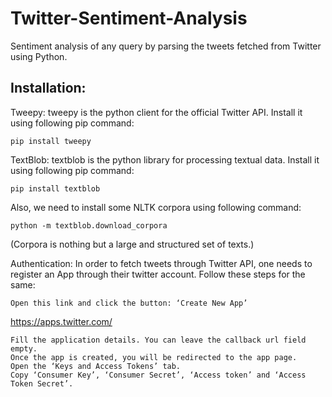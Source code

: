 # Twitter-Sentiment-Analysis
Sentiment analysis of any query by parsing the tweets fetched from Twitter using Python.

## Installation:
Tweepy: tweepy is the python client for the official Twitter API.
Install it using following pip command:
      
    pip install tweepy

TextBlob: textblob is the python library for processing textual data.
Install it using following pip command:

    pip install textblob

Also, we need to install some NLTK corpora using following command:

    python -m textblob.download_corpora
    
(Corpora is nothing but a large and structured set of texts.)

Authentication:
In order to fetch tweets through Twitter API, one needs to register an App through their twitter account. Follow these steps for the same:

    Open this link and click the button: ‘Create New App’
<https://apps.twitter.com/>
    
    Fill the application details. You can leave the callback url field empty.
    Once the app is created, you will be redirected to the app page.
    Open the ‘Keys and Access Tokens’ tab. 
    Copy ‘Consumer Key’, ‘Consumer Secret’, ‘Access token’ and ‘Access Token Secret’.
